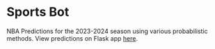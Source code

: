 # Sports Bot

NBA Predictions for the 2023-2024 season using various probabilistic methods. View predictions on Flask app [here](https://jackhliu.pythonanywhere.com/).
